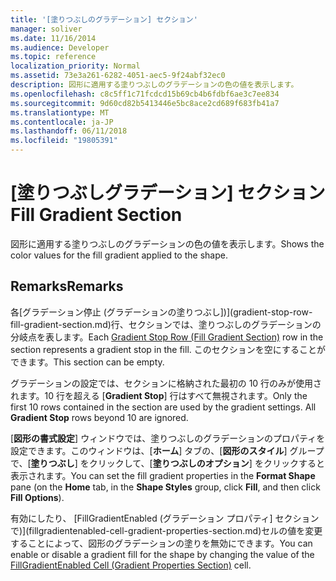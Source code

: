 ```yaml
---
title: '[塗りつぶしのグラデーション] セクション'
manager: soliver
ms.date: 11/16/2014
ms.audience: Developer
ms.topic: reference
localization_priority: Normal
ms.assetid: 73e3a261-6282-4051-aec5-9f24abf32ec0
description: 図形に適用する塗りつぶしのグラデーションの色の値を表示します。
ms.openlocfilehash: c8c5ff1c71fcdcd15b69cb4b6fdbf6ae3c7ee834
ms.sourcegitcommit: 9d60cd82b5413446e5bc8ace2cd689f683fb41a7
ms.translationtype: MT
ms.contentlocale: ja-JP
ms.lasthandoff: 06/11/2018
ms.locfileid: "19805391"
---
```

# <a name="fill-gradient-section"></a><span data-ttu-id="e78be-103">[塗りつぶしグラデーション] セクション</span><span class="sxs-lookup"><span data-stu-id="e78be-103">Fill Gradient Section</span></span>

<span data-ttu-id="e78be-104">図形に適用する塗りつぶしのグラデーションの色の値を表示します。</span><span class="sxs-lookup"><span data-stu-id="e78be-104">Shows the color values for the fill gradient applied to the shape.</span></span> 
  
## <a name="remarks"></a><span data-ttu-id="e78be-105">Remarks</span><span class="sxs-lookup"><span data-stu-id="e78be-105">Remarks</span></span>

<span data-ttu-id="e78be-106">各[グラデーション停止 (グラデーションの塗りつぶし])](gradient-stop-row-fill-gradient-section.md)行、セクションでは、塗りつぶしのグラデーションの分岐点を表します。</span><span class="sxs-lookup"><span data-stu-id="e78be-106">Each [Gradient Stop Row (Fill Gradient Section)](gradient-stop-row-fill-gradient-section.md) row in the section represents a gradient stop in the fill.</span></span> <span data-ttu-id="e78be-107">このセクションを空にすることができます。</span><span class="sxs-lookup"><span data-stu-id="e78be-107">This section can be empty.</span></span> 
  
<span data-ttu-id="e78be-p102">グラデーションの設定では、セクションに格納された最初の 10 行のみが使用されます。10 行を超える [**Gradient Stop**] 行はすべて無視されます。</span><span class="sxs-lookup"><span data-stu-id="e78be-p102">Only the first 10 rows contained in the section are used by the gradient settings. All **Gradient Stop** rows beyond 10 are ignored.</span></span> 
  
<span data-ttu-id="e78be-110">[**図形の書式設定**] ウィンドウでは、塗りつぶしのグラデーションのプロパティを設定できます。このウィンドウは、[**ホーム**] タブの、[**図形のスタイル**] グループで、[**塗りつぶし**] をクリックして、[**塗りつぶしのオプション**] をクリックすると表示されます。</span><span class="sxs-lookup"><span data-stu-id="e78be-110">You can set the fill gradient properties in the **Format Shape** pane (on the **Home** tab, in the **Shape Styles** group, click **Fill**, and then click **Fill Options**).</span></span> 
  
<span data-ttu-id="e78be-111">有効にしたり、 [FillGradientEnabled (グラデーション プロパティ] セクションで)](fillgradientenabled-cell-gradient-properties-section.md)セルの値を変更することによって、図形のグラデーションの塗りを無効にできます。</span><span class="sxs-lookup"><span data-stu-id="e78be-111">You can enable or disable a gradient fill for the shape by changing the value of the [FillGradientEnabled Cell (Gradient Properties Section)](fillgradientenabled-cell-gradient-properties-section.md) cell.</span></span> 
  

